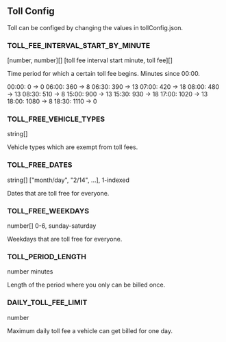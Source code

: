 ## Toll Config

Toll can be configed by changing the values in tollConfig.json.

### TOLL_FEE_INTERVAL_START_BY_MINUTE

[number, number][]
[toll fee interval start minute, toll fee][]

Time period for which a certain toll fee begins. Minutes since 00:00.

00:00: 0    ->  0
06:00: 360  ->  8
06:30: 390  ->  13
07:00: 420  ->  18
08:00: 480  ->  13
08:30: 510  ->  8
15:00: 900  ->  13
15:30: 930  ->  18
17:00: 1020 ->  13
18:00: 1080 ->  8
18:30: 1110 ->  0

### TOLL_FREE_VEHICLE_TYPES

string[]

Vehicle types which are exempt from toll fees.

### TOLL_FREE_DATES

string[]
["month/day", "2/14", ...], 1-indexed

Dates that are toll free for everyone.

### TOLL_FREE_WEEKDAYS

number[]
0-6, sunday-saturday

Weekdays that are toll free for everyone.

### TOLL_PERIOD_LENGTH

number
minutes

Length of the period where you only can be billed once. 

### DAILY_TOLL_FEE_LIMIT

number

Maximum daily toll fee a vehicle can get billed for one day.
